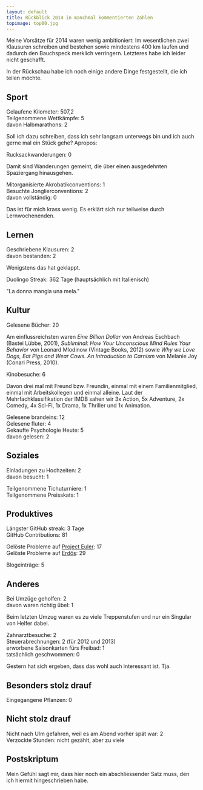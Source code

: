 ```yaml
---
layout: default
title: Rückblick 2014 in manchmal kommentierten Zahlen
topimage: top00.jpg
---
```


Meine Vorsätze für 2014 waren wenig ambitioniert:
Im wesentlichen zwei Klausuren schreiben und bestehen sowie mindestens 400 km laufen und dadurch den Bauchspeck merklich verringern.
Letzteres habe ich leider nicht geschafft.

In der Rückschau habe ich noch einige andere Dinge festgestellt, die ich teilen möchte.


Sport
-----

Gelaufene Kilometer: 507,2  
Teilgenommene Wettkämpfe: 5  
davon Halbmarathons: 2

Soll ich dazu schreiben, dass ich sehr langsam unterwegs bin und ich auch gerne mal ein Stück gehe?
Apropos:

Rucksackwanderungen: 0

Damit sind Wanderungen gemeint, die über einen ausgedehnten Spaziergang hinausgehen.

Mitorganisierte Akrobatikconventions: 1  
Besuchte Jonglierconventions: 2  
davon vollständig: 0

Das ist für mich krass wenig.
Es erklärt sich nur teilweise durch Lernwochenenden.


Lernen
------

Geschriebene Klausuren: 2  
davon bestanden: 2

Wenigstens das hat geklappt.

Duolingo Streak: 362 Tage (hauptsächlich mit Italienisch)  

"La donna mangia una mela."

Kultur
------

Gelesene Bücher: 20

Am einflussreichsten waren
*Eine Billion Dollar* von Andreas Eschbach (Bastei Lübbe, 2001),
*Subliminal: How Your Unconscious Mind Rules Your Behavior* von Leonard Mlodinow (Vintage Books, 2012) sowie
*Why we Love Dogs, Eat Pigs and Wear Cows. An Introduction to Carnism* von Melanie Joy (Conari Press, 2010).

Kinobesuche: 6

Davon drei mal mit Freund bzw. Freundin, einmal mit einem Familienmitglied, einmal mit Arbeitskollegen und einmal alleine.
Laut der Mehrfachklassifikation der IMDB sahen wir 3x Action, 5x Adventure, 2x Comedy, 4x Sci-Fi, 1x Drama, 1x Thriller und 1x Animation.

Gelesene brandeins: 12  
Gelesene fluter: 4  
Gekaufte Psychologie Heute: 5  
davon gelesen: 2


Soziales
--------

Einladungen zu Hochzeiten: 2  
davon besucht: 1

Teilgenommene Tichuturniere: 1  
Teilgenommene Preisskats: 1


Produktives
-----------

Längster GitHub streak: 3 Tage  
GitHub Contributions: 81

Gelöste Probleme auf [Project Euler](https://projecteuler.net/): 17  
Gelöste Probleme auf [Erdős](https://erdos.sdslabs.co/): 29

Blogeinträge: 5


Anderes
-------

Bei Umzüge geholfen: 2  
davon waren richtig übel: 1

Beim letzten Umzug waren es zu viele Treppenstufen und nur ein Singular von Helfer dabei.

Zahnarztbesuche: 2  
Steuerabrechnungen: 2 (für 2012 und 2013)  
erworbene Saisonkarten fürs Freibad: 1  
tatsächlich geschwommen: 0

Gestern hat sich ergeben, dass das wohl auch interessant ist. Tja.


Besonders stolz drauf
---------------------

Eingegangene Pflanzen: 0


Nicht stolz drauf
-----------------

Nicht nach Ulm gefahren, weil es am Abend vorher spät war: 2  
Verzockte Stunden: nicht gezählt, aber zu viele


Postskriptum
------------

Mein Gefühl sagt mir, dass hier noch ein abschliessender Satz muss, den ich hiermit hingeschrieben habe.

